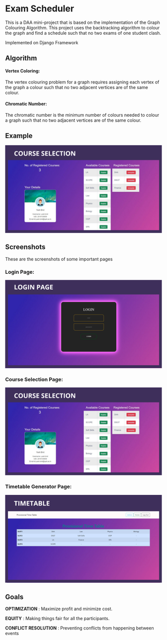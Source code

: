 
# Exam Scheduler

This is a DAA mini-project that is based on the implementation of the Graph Colouring Algorithm. This project uses the backtracking algorithm to colour the graph and find a schedule such that no two exams of one student clash.

Implemented on Django Framework

## Algorithm
#### Vertex Coloring: 
The vertex colouring problem for a graph requires assigning each vertex of the graph a colour such that no two adjacent vertices are of the same colour.

#### Chromatic Number: 
The chromatic number is the minimum number of colours needed to colour a graph such that no two adjacent vertices are of the same colour.

## Example

![Example](images/courseselect.png)

## Screenshots
These are the screenshots of some important pages

### Login Page:

![Login Page](images/login.png)

### Course Selection Page:

![Course Select](images/courseselect.png)


### Timetable Generator Page:

![Timetable](images/timetable.png)

## Goals

**OPTIMIZATION** : Maximize profit and minimize cost.

**EQUITY** : Making things fair for all the participants.

**CONFLICT RESOLUTION** : Preventing conflicts from happening between events


